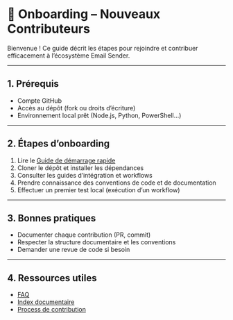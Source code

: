 # 👋 Onboarding – Nouveaux Contributeurs

Bienvenue ! Ce guide décrit les étapes pour rejoindre et contribuer efficacement à l’écosystème Email Sender.

---

## 1. Prérequis

- Compte GitHub
- Accès au dépôt (fork ou droits d’écriture)
- Environnement local prêt (Node.js, Python, PowerShell…)

---

## 2. Étapes d’onboarding

1. Lire le [Guide de démarrage rapide](../guides/QUICKSTART.md)
2. Cloner le dépôt et installer les dépendances
3. Consulter les guides d’intégration et workflows
4. Prendre connaissance des conventions de code et de documentation
5. Effectuer un premier test local (exécution d’un workflow)

---

## 3. Bonnes pratiques

- Documenter chaque contribution (PR, commit)
- Respecter la structure documentaire et les conventions
- Demander une revue de code si besoin

---

## 4. Ressources utiles

- [FAQ](../FAQ.md)
- [Index documentaire](../DOC_INDEX.md)
- [Process de contribution](../CONTRIBUTING.md)
